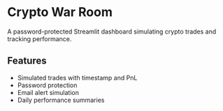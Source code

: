 # Crypto War Room

A password-protected Streamlit dashboard simulating crypto trades and tracking performance.

## Features
- Simulated trades with timestamp and PnL
- Password protection
- Email alert simulation
- Daily performance summaries
